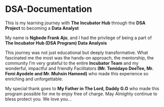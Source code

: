 # DSA-Documentation
This is my learning journey with **The Incubator Hub** through the **DSA Project** to becoming a **Data Analyst**

My name is **Ngbede Frank Ajo**, and I had the privilege of being a part of 
**The Incubator Hub (DSA Program) Data Analysis**

This journey was not just educational but deeply transformative. 
What fascinated me the most was the hands-on approach, the mentorship, the community
I’m very grateful to the entire **Incubator Team** and my wonderful, impactful and friendly Facilitators
**(Mr. Temidayo DeeTee, Mr. Femi Ayodele and Mr. Muhsin Hameed)** who made this experience so enriching and unforgettable.

My special thank goes to **My Father in The Lord, Daddy G.O** who made this program possible for me to enjoy free of charge. 
May Almighty continue to bless protect you. We love you…
